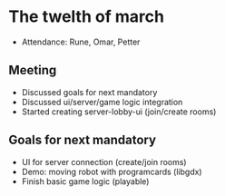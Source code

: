 # The twelth of march
* Attendance: Rune, Omar, Petter 

## Meeting
* Discussed goals for next mandatory
* Discussed ui/server/game logic integration
* Started creating server-lobby-ui (join/create rooms)

## Goals for next mandatory
* UI for server connection (create/join rooms)
* Demo: moving robot with programcards (libgdx)
* Finish basic game logic (playable)
